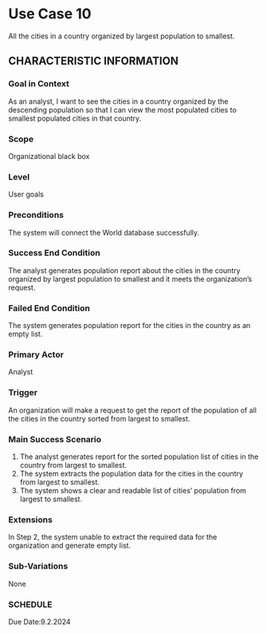 # Use Case 10
All the cities in a country organized by largest population to smallest.
## CHARACTERISTIC INFORMATION
### Goal in Context
As an analyst, I want to see the cities in a country organized by the descending population so that I can view the most populated cities to smallest populated cities in that country.
### Scope
Organizational black box
### Level
User goals
### Preconditions
The system will connect the World database successfully.
### Success End Condition
The analyst generates population report about the cities in the country organized by largest population to smallest and it meets the organization’s request.
### Failed End Condition
The system generates population report for the cities in the country as an empty list.
### Primary Actor
Analyst
### Trigger
An organization will make a request to get the report of the population of all the cities in the country sorted from largest to smallest.
### Main Success Scenario
1.  The analyst generates report for the sorted population list of cities in the country from largest to smallest.
2.  The system extracts the population data for the cities in the country from largest to smallest.
3.  The system shows a clear and readable list of cities’ population from largest to smallest.
### Extensions
In Step 2, the system unable to extract the required data for the organization and generate empty list.
### Sub-Variations
None
### SCHEDULE
Due Date:9.2.2024
